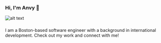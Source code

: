 ### Hi, I'm Anvy 👋

![alt text](https://media.giphy.com/media/CTLLrRmutrvZ01AQou/source.gif)


### 

I am a Boston-based software engineer with a background in international development. Check out my work and connect with me! 
<!--
**anvytran-dev/anvytran-dev** is a ✨ _special_ ✨ repository because its `README.md` (this file) appears on your GitHub profile.

Here are some ideas to get you started:

- 🔭 I’m currently working on ...
- 🌱 I’m currently learning ...
- 👯 I’m looking to collaborate on ...
- 🤔 I’m looking for help with ...
- 💬 Ask me about ...
- 📫 How to reach me: ...
- 😄 Pronouns: ...
- ⚡ Fun fact: ...
-->
